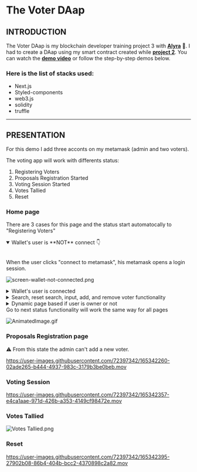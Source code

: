 # The Voter DAap

## INTRODUCTION

The Voter DAap is my blockchain developer training project 3 with [**Alyra**](https://alyra.fr/) **🚀**. I had to create a DAap using my smart contract created while [**project 2**](https://github.com/doums85/alyra-project-2). You can watch the [**demo video**](https://www.loom.com/share/5da67a19f94c467cb78f36824c2ceb50) or follow the step-by-step demos below.

### Here is the list of stacks used:

- Next.js
- Styled-components
- web3.js
- solidity
- truffle

---

## PRESENTATION

For this demo I add three acconts on my metamask (admin and two voters).

The voting app will work with differents status:

1. Registering Voters
2. Proposals Registration Started
3. Voting Session Started
4. Votes Tallied
5. Reset

### Home  page

There are 3 cases for this page and the status start automatocally to "Registering Voters"
<details open>
  <summary>Wallet's user is **NOT** connect 👇</summary>
   <br>

   When the user clicks "connect to metamask", his metamask opens a login session.

![screen-wallet-not-connected.png](https://res.craft.do/user/full/998e64c6-91b7-ad00-93f1-6e9f160c5db1/doc/80501499-F4C2-4178-B1BC-F1D42D446A6B/B077CE31-C043-46BF-8A17-0FD5B2674894_2/9hJqGGPD0dRusSpL9HWQWs0ap5Qfro62ZEDLe6sCZm4z/screen-wallet-not-connected.png)
</details>


<details>
<summary>Wallet's user is connected</summary>

- The user connected is the owner (address who deployed the smart

![screen-owner-homepage.png](https://res.craft.do/user/full/998e64c6-91b7-ad00-93f1-6e9f160c5db1/doc/80501499-F4C2-4178-B1BC-F1D42D446A6B/B8005410-5485-4AF6-AC0C-ED8DFE5F1DCA_2/VGjMwYml0vTTKNxmEXBbPzV1PrYfi5H76Ji5ivLTzncz/screen-owner-homepage.png)

![screen-owner-menu.png](https://res.craft.do/user/full/998e64c6-91b7-ad00-93f1-6e9f160c5db1/doc/80501499-F4C2-4178-B1BC-F1D42D446A6B/8E741402-ADD1-45DF-9E6E-2BB48DDE1FA3_2/V2sxypDRZL0RfrR0tILLeiacWiXmyhF6Ofqv2eCpBiUz/screen-owner-menu.png)
<br><br>

- The user is NOT yet a voter

![screen-user-isnot-voter.png](https://res.craft.do/user/full/998e64c6-91b7-ad00-93f1-6e9f160c5db1/doc/80501499-F4C2-4178-B1BC-F1D42D446A6B/A44ACB7B-FA6C-4E1D-B7FE-444577978F3A_2/yJnc7A11cJENENZj3EtfSd4MfiYotpJySgAu4vNZELIz/screen-user-isnot-voter.png)
<br><br>

- The user is a voter

![screen-voter.png](https://res.craft.do/user/full/998e64c6-91b7-ad00-93f1-6e9f160c5db1/doc/80501499-F4C2-4178-B1BC-F1D42D446A6B/81800D23-B8C7-48B8-A3B5-F959FF2E752C_2/Eio7K1MGZtnNEScQlyCbCTaWoygGX0ZUlbZ0I89ENrMz/screen-voter.png)

</details>

<details>
   <summary> Search, reset search, input, add, and remove voter functionality</summary>

https://user-images.githubusercontent.com/72397342/165349899-eb63180b-b2a5-4324-9a36-27c796dc7272.mov

</details>


<details>
   <summary> Dynamic page based if user is owner or not</summary>

If the user is not admin this user can only access to search functionality

https://user-images.githubusercontent.com/72397342/165350057-a7e8b194-a4ac-4931-aae4-a3d8346c7b71.mov

</details>

<deatils>
   <summary> Go to next status functionality will work the same way for all pages</summary>

![AnimatedImage.gif](https://res.craft.do/user/full/998e64c6-91b7-ad00-93f1-6e9f160c5db1/doc/80501499-F4C2-4178-B1BC-F1D42D446A6B/A1498344-2131-48D5-B762-63DDA877B155_2/zIduCciyuEKxITurSQxfW1PtcMQWBoyXH3y7zVgyTw0z/AnimatedImage.gif)
</details>


### Proposals Registration page

⚠️ From this state the admin can't add a new voter.

https://user-images.githubusercontent.com/72397342/165342260-02ade265-b444-4937-983c-3179b3be0beb.mov




### Voting Session

https://user-images.githubusercontent.com/72397342/165342357-e4ca1aae-971d-426b-a353-4149cf98472e.mov


### Votes Tallied
![Votes Tallied.png](https://res.craft.do/user/full/998e64c6-91b7-ad00-93f1-6e9f160c5db1/doc/80501499-F4C2-4178-B1BC-F1D42D446A6B/913328E9-E970-46B7-9D2A-7EFEB79A1843_2/jQQxzqB9gc2673KLDcAGjmmmWHcmSd0VjU3dcIN0VBEz/Votes%20Tallied.png)

### Reset
https://user-images.githubusercontent.com/72397342/165342395-27902b08-86b4-404b-bcc2-4370898c2a82.mov



